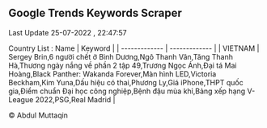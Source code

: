 

## Google Trends Keywords Scraper 
 
Last Update 25-07-2022 , 22:47:57

Country List :
 Name  | Keyword |
| ------------- | ------------- |
| VIETNAM | Sergey Brin,6 người chết ở Bình Dương,Ngô Thanh Vân,Tăng Thanh Hà,Thương ngày nắng về phần 2 tập 49,Trương Ngọc Ánh,Đại tá Mai Hoàng,Black Panther: Wakanda Forever,Màn hình LED,Victoria Beckham,Kim Yuna,Dấu hiệu có thai,Phương Ly,Giá iPhone,THPT quốc gia,Điểm chuẩn Đại học công nghiệp,Bệnh đậu mùa khỉ,Bảng xếp hạng V-League 2022,PSG,Real Madrid |



© Abdul Muttaqin 
